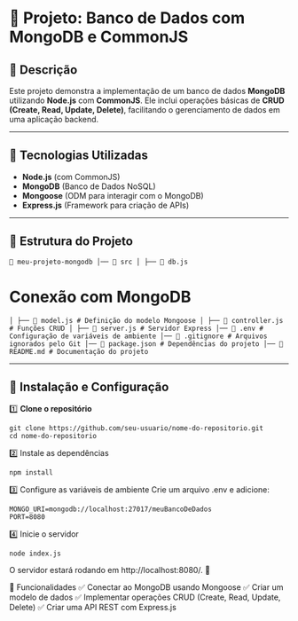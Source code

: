 # 📌 Projeto: Banco de Dados com MongoDB e CommonJS

## 📝 Descrição  
Este projeto demonstra a implementação de um banco de dados **MongoDB** utilizando **Node.js** com **CommonJS**. Ele inclui operações básicas de **CRUD (Create, Read, Update, Delete)**, facilitando o gerenciamento de dados em uma aplicação backend.

---

## 🚀 Tecnologias Utilizadas  
- **Node.js** (com CommonJS)  
- **MongoDB** (Banco de Dados NoSQL)  
- **Mongoose** (ODM para interagir com o MongoDB)  
- **Express.js** (Framework para criação de APIs)  

---

## 📂 Estrutura do Projeto  
`
📁 meu-projeto-mongodb │── 📂 src │ ├── 📄 db.js 
`
# Conexão com MongoDB 
`
│ ├── 📄 model.js # Definição do modelo Mongoose │ ├── 📄 controller.js # Funções CRUD │ ├── 📄 server.js # Servidor Express │── 📄 .env # Configuração de variáveis de ambiente │── 📄 .gitignore # Arquivos ignorados pelo Git │── 📄 package.json # Dependências do projeto │── 📄 README.md # Documentação do projeto
`

---

## 🔧 Instalação e Configuração  

1️⃣ **Clone o repositório**  
```
git clone https://github.com/seu-usuario/nome-do-repositorio.git
cd nome-do-repositorio
```

2️⃣ Instale as dependências
```
npm install
```

3️⃣ Configure as variáveis de ambiente
Crie um arquivo .env e adicione:
```
MONGO_URI=mongodb://localhost:27017/meuBancoDeDados
PORT=8080
```

4️⃣ Inicie o servidor
```
node index.js
```

O servidor estará rodando em http://localhost:8080/. 🎉

📌 Funcionalidades
✅ Conectar ao MongoDB usando Mongoose
✅ Criar um modelo de dados
✅ Implementar operações CRUD (Create, Read, Update, Delete)
✅ Criar uma API REST com Express.js
